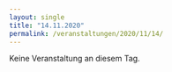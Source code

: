 ```yaml
---
layout: single
title: "14.11.2020"
permalink: /veranstaltungen/2020/11/14/
---
```


Keine Veranstaltung an diesem Tag.
